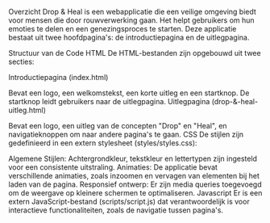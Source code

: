 Overzicht
Drop & Heal is een webapplicatie die een veilige omgeving biedt voor mensen die door rouwverwerking gaan. Het helpt gebruikers om hun emoties te delen en een genezingsproces te starten. Deze applicatie bestaat uit twee hoofdpagina's: de introductiepagina en de uitlegpagina.

Structuur van de Code
HTML
De HTML-bestanden zijn opgebouwd uit twee secties:

Introductiepagina (index.html)

Bevat een logo, een welkomstekst, een korte uitleg en een startknop.
De startknop leidt gebruikers naar de uitlegpagina.
Uitlegpagina (drop-&-heal-uitleg.html)

Bevat een logo, een uitleg van de concepten "Drop" en "Heal", en navigatieknoppen om naar andere pagina's te gaan.
CSS
De stijlen zijn gedefinieerd in een extern stylesheet (styles/styles.css):

Algemene Stijlen: Achtergrondkleur, tekstkleur en lettertypen zijn ingesteld voor een consistente uitstraling.
Animaties: De applicatie bevat verschillende animaties, zoals inzoomen en vervagen van elementen bij het laden van de pagina.
Responsief ontwerp: Er zijn media queries toegevoegd om de weergave op kleinere schermen te optimaliseren.
Javascript
Er is een extern JavaScript-bestand (scripts/script.js) dat verantwoordelijk is voor interactieve functionaliteiten, zoals de navigatie tussen pagina's.
